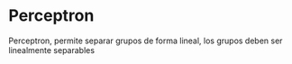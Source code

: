 # Perceptron 
Perceptron, permite separar grupos de forma lineal, los grupos deben ser linealmente separables
